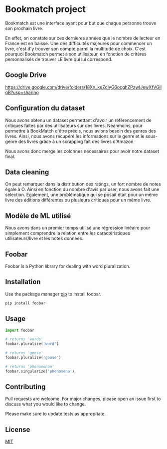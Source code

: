# Bookmatch project 

Bookmatch est une interface ayant pour but que chaque personne trouve son prochain livre. 

En effet, on constate sur ces dernières années que le nombre de lecteur en France est en baisse. Une des difficultés majeures pour commencer un livre, c'est d'y trouver son compte parmi la multitude de choix. 
C'est pourquoi Bookmatch permet à son utilisateur, en fonction de critères personnalisés de trouver LE livre qui lui correspond. 





## Google Drive 
https://drive.google.com/drive/folders/18Xn_keZcIyG6ocghZPzwIJewXfVGiIqB?usp=sharing

## Configuration du dataset 
Nous avons obtenu un dataset permettant d'avoir un référencement de critiques faites par des utilisateurs sur des livres. Néanmoins, pour permettre à BookMatch d'être précis, nous avions besoin des genres des livres. Ainsi, nous avons récupéré les informations sur le genre et le sous-genre des livres grâce à un scrapping fait des livres d'Amazon.

Nous avons donc merge les colonnes nécessaires pour avoir notre dataset final.

## Data cleaning 
On peut remarquer dans la distribution des ratings, un fort nombre de notes égale à O. Ainsi en fonction du nombre d'avis par user, nous avons fait une sélection. 
Egalement, une problématique qui se posait était pour un même livre des éditions différentes ou plusieurs critiques pour un même livre.

## Modèle de ML utilisé 
Nous avons dans un premier temps utilisé une régression linéaire pour simplement comprendre la relation entre les caractéristiques utilisateurs/livre et les notes données.

## Foobar

Foobar is a Python library for dealing with word pluralization.

## Installation

Use the package manager [pip](https://pip.pypa.io/en/stable/) to install foobar.

```bash
pip install foobar
```

## Usage

```python
import foobar

# returns 'words'
foobar.pluralize('word')

# returns 'geese'
foobar.pluralize('goose')

# returns 'phenomenon'
foobar.singularize('phenomena')
```

## Contributing

Pull requests are welcome. For major changes, please open an issue first
to discuss what you would like to change.

Please make sure to update tests as appropriate.

## License

[MIT](https://choosealicense.com/licenses/mit/)
